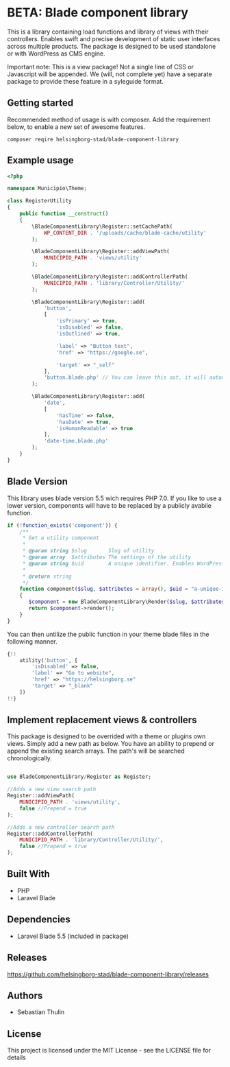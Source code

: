 BETA: Blade component library
================

This is a library containing load functions and library of views with their controllers. Enables swift and precise development of static user interfaces across multiple products. The package is designed to be used standalone or with WordPress as CMS engine. 

Important note: This is a view package! Not a single line of CSS or Javascript will be appended. We (will, not complete yet) have a separate package to provide these feature in a syleguide format. 

## Getting started
Recommended method of usage is with composer. Add the requirement below, to enable a new set of awesome features. 

```
composer reqire helsingborg-stad/blade-component-library
```

## Example usage
```php
<?php

namespace Municipio\Theme;

class RegisterUtility
{
    public function __construct()
    {
        \BladeComponentLibrary\Register::setCachePath(
            WP_CONTENT_DIR . '/uploads/cache/blade-cache/utility'
        );

        \BladeComponentLibrary\Register::addViewPath(
            MUNICIPIO_PATH . 'views/utility'
        ); 

        \BladeComponentLibrary\Register::addControllerPath(
            MUNICIPIO_PATH . 'library/Controller/Utility/'
        );

        \BladeComponentLibrary\Register::add(
            'button',
            [
                'isPrimary' => true,
                'isDisabled' => false, 
                'isOutlined' => true,

                'label' => "Button text",
                'href' => "https://google.se",

                'target' => "_self"
            ],
            'button.blade.php' // You can leave this out, it will automatically be generated from slug. 
        );

        \BladeComponentLibrary\Register::add(
            'date',
            [
                'hasTime' => false,
                'hasDate' => true, 
                'isHumanReadable' => true
            ],
            'date-time.blade.php' 
        );
    }
}
```

## Blade Version
This library uses blade version 5.5 wich requires PHP 7.0. If you like to use a lower version, components will have to be replaced by a publicly avabile function. 

```php
if (!function_exists('component')) {
    /**
     * Get a utility component
     * 
     * @param string $slug       Slug of utility
     * @param array  $attributes The settings of the utility
     * @param string $uid        A unique identifier. Enables WordPress or other filter system to uniquly identify a location of the component to make adjustments to a single component. 
     * 
     * @return string
     */
    function component($slug, $attributes = array(), $uid = "a-unique-id")
    {
       $component = new BladeComponentLibrary\Render($slug, $attributes);
       return $component->render(); 
    }
}
```

You can then untilize the public function in your theme blade files in the following manner. 

```php
{!! 
    utility('button', [
        'isDisabled' => false,
        'label' => "Go to website",
        'href' => "https://helsingborg.se"
        'target' => "_blank"
    ])
!!}
```

## Implement replacement views & controllers
This package is designed to be overrided with a theme or plugins own views. Simply add a new path as below. You have an ability to prepend or append the existing search arrays. The path's will be searched chronologically. 

```php

use BladeComponentLibrary/Register as Register;

//Adds a new view search path
Register::addViewPath(
    MUNICIPIO_PATH . 'views/utility',
    false //Prepend = true
); 

//Adds a new controller search path
Register::addControllerPath(
    MUNICIPIO_PATH . 'library/Controller/Utility/',
    false //Prepend = true
);

```

## Built With 

- PHP 
- Laravel Blade

## Dependencies
- Laravel Blade 5.5 (included in package)

## Releases

https://github.com/helsingborg-stad/blade-component-library/releases

## Authors

- Sebastian Thulin 

## License 

This project is licensed under the MIT License - see the LICENSE file for details